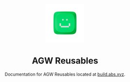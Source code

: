 <div align="center">
    <img src="./public/abs-keycap-2.png" width="128px" alt="abstract logo"/>
    <br />
    <h1>AGW Reusables</h1>
    <p align="center">Documentation for AGW Reusables located at <a href="https://build.abs.xyz/" target="_blank">build.abs.xyz</a>.</p>
</div>

